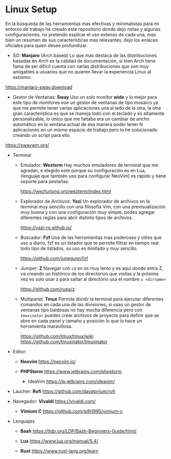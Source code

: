 
# Linux Setup

En la búsqueda de las herramientas mas efectivas y minimalistas para mi entorno de trabajo he creado este repositorio donde dejo notas y algunas configuraciones, no pretendo explicar el uso extenso de cada una, mas bien un resumen de sus características mas relevantes, dejo los enlaces oficiales para quien desee profundizar. 

- SO: **Manjaro** (Arch based)
Lo que mas destaca de las distribuciones  basadas en Arch es la calidad de documentación, si bien Arch tiene fama de ser difícil cuenta con varias distribuciones que son muy amigables a usuarios que no quieren llevar la experiencia Linux al extremo.

https://manjaro-sway.download
  
- Gestor de Ventanas: **Sway**
Uso un solo monitor **wide** y lo mejor para este tipo de monitores ese un gestor de ventanas de tipo mosaico ya que me permite tener varias aplicaciones una al lado de la otra, la otra gran característica es que se maneja todo con el teclado y es altamente personalizable, lo único que me faltaba era un cambiar de ancho automático en la ventana  actual de esa manera poder tener N aplicaciones en un mismo espacio de trabajo pero lo he solucionado creando un script para ello.

https://swaywm.org/

- Terminal
     - Emulador: **Wezterm**
       Hay muchos emuladores de terminal que me agradan, e elegido este porque su configuración es en Lua, (lenguaje que también uso para configurar NeoVim)   es rápido y
       tiene soporte para pestañas.
       
       https://wezfurlong.org/wezterm/index.html

     - Explorador de Archivos: **Yazi**
       Un explorador de archivos en la terminal muy sencillo con una filosofía Vim, con una previsualización muy buena y con una configuración muy simple, podes agregar             diferentes reglas para abrir distinto tipos de archivos.

       https://yazi-rs.github.io/
  
     - Buscador: **Fzf**
       Una de las herramientas mas poderosas y útiles que uso a diario, fzf es un listador que te permite filtrar en tiempo real todo tipo de listados, su uso es ilimitado y        muy sencillo.

       https://github.com/junegunn/fzf

     - Jumper: **Z**
       Navegar con `cd` en es muy lento y es aquí donde entra Z,  va creando un histórico de los directorios que visitas y la próxima vez es solo usar z para saltar al directorio usa el nombre `z <dirname>`

       https://github.com/rupa/z
       
     - Multipanel: **Tmux**
       Permite dividir la terminal para ejecutar diferentes comandos en cada una de las divisiones,  si usas un gestor de ventanas tipo baldosas no hay mucha diferencia pero con `tmuxinator` puedes crear archivos de proyecto para definir que se abre en cada panel y tamaño y posición lo que lo hace un herramienta  maravillosa. 
       
       https://github.com/tmux/tmux/wiki
       https://github.com/tmuxinator/tmuxinator 
       
- Editor:
    - **Neovim**
      https://neovim.io/
      
    - **PHPStorm**
      https://www.jetbrains.com/phpstorm
      - IdeaVim
        https://lp.jetbrains.com/ideavim/
      
- Laucher: **Rofi**
  https://github.com/davatorium/rofi
      
- Navegador: **Vivaldi**
    https://vivaldi.com/
  
  - **Vimium C**
    https://github.com/gdh1995/vimium-c


- Lenguajes
    - **Bash**
      https://tldp.org/LDP/Bash-Beginners-Guide/html/
      
    - **Lua**
      https://www.lua.org/manual/5.4/
      
    - **Rust**
      https://www.rust-lang.org/learn

